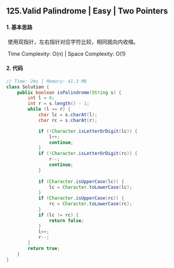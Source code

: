 ## 125.Valid Palindrome | Easy | Two Pointers

#### 1. 基本思路

​	使用双指针，左右指针对应字符比较，相同就向内收缩。

​	Time Complexity: O(n) | Space Complexity: O(1)

#### 2. 代码

````java
// Time: 2ms | Memory: 41.3 MB
class Solution {
    public boolean isPalindrome(String s) {
        int l = 0;
        int r = s.length() - 1;
        while (l <= r) {
            char lc = s.charAt(l);
            char rc = s.charAt(r);

            if (!Character.isLetterOrDigit(lc)) {
                l++;
                continue;
            }
            if (!Character.isLetterOrDigit(rc)) {
                r--;
                continue;
            }
            
            if (Character.isUpperCase(lc)) {
                lc = Character.toLowerCase(lc);
            }
            if (Character.isUpperCase(rc)) {
                rc = Character.toLowerCase(rc);
            }
            if (lc != rc) {
                return false;
            }
            l++;
            r--;
        } 
        return true;
    }
}
````

